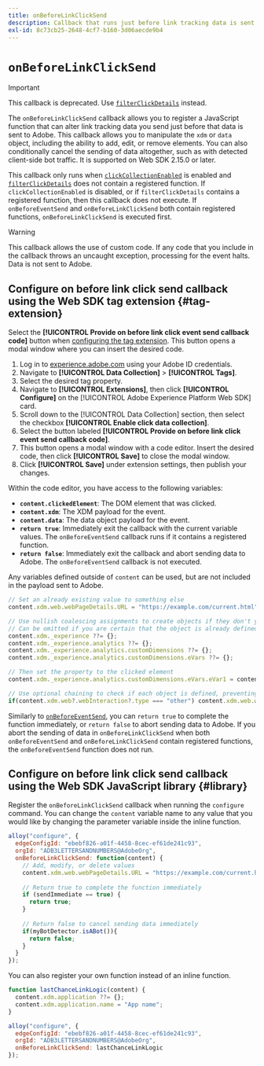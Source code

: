 ```yaml
---
title: onBeforeLinkClickSend
description: Callback that runs just before link tracking data is sent.
exl-id: 8c73cb25-2648-4cf7-b160-3d06aecde9b4
---
```


# `onBeforeLinkClickSend`

>[!IMPORTANT]
>
>This callback is deprecated. Use [`filterClickDetails`](clickcollection.md) instead.

The `onBeforeLinkClickSend` callback allows you to register a JavaScript function that can alter link tracking data you send just before that data is sent to Adobe. This callback allows you to manipulate the `xdm` or `data` object, including the ability to add, edit, or remove elements. You can also conditionally cancel the sending of data altogether, such as with detected client-side bot traffic. It is supported on Web SDK 2.15.0 or later.

This callback only runs when [`clickCollectionEnabled`](clickcollectionenabled.md) is enabled and [`filterClickDetails`](clickcollection.md) does not contain a registered function. If `clickCollectionEnabled` is disabled, or if `filterClickDetails` contains a registered function, then this callback does not execute. If `onBeforeEventSend` and `onBeforeLinkClickSend` both contain registered functions, `onBeforeLinkClickSend` is executed first.

>[!WARNING]
>
>This callback allows the use of custom code. If any code that you include in the callback throws an uncaught exception, processing for the event halts. Data is not sent to Adobe.

## Configure on before link click send callback using the Web SDK tag extension {#tag-extension}

Select the **[!UICONTROL Provide on before link click event send callback code]** button when [configuring the tag extension](/help/tags/extensions/client/web-sdk/web-sdk-extension-configuration.md). This button opens a modal window where you can insert the desired code.

1. Log in to [experience.adobe.com](https://experience.adobe.com) using your Adobe ID credentials.
1. Navigate to **[!UICONTROL Data Collection]** > **[!UICONTROL Tags]**.
1. Select the desired tag property.
1. Navigate to **[!UICONTROL Extensions]**, then click **[!UICONTROL Configure]** on the [!UICONTROL Adobe Experience Platform Web SDK] card.
1. Scroll down to the [!UICONTROL Data Collection] section, then select the checkbox **[!UICONTROL Enable click data collection]**.
1. Select the button labeled **[!UICONTROL Provide on before link click event send callback code]**.
1. This button opens a modal window with a code editor. Insert the desired code, then click **[!UICONTROL Save]** to close the modal window.
1. Click **[!UICONTROL Save]** under extension settings, then publish your changes.

Within the code editor, you have access to the following variables:

* **`content.clickedElement`**: The DOM element that was clicked.
* **`content.xdm`**: The XDM payload for the event.
* **`content.data`**: The data object payload for the event.
* **`return true`**: Immediately exit the callback with the current variable values. The `onBeforeEventSend` callback runs if it contains a registered function.
* **`return false`**: Immediately exit the callback and abort sending data to Adobe. The `onBeforeEventSend` callback is not executed.

Any variables defined outside of `content` can be used, but are not included in the payload sent to Adobe.

```js
// Set an already existing value to something else
content.xdm.web.webPageDetails.URL = "https://example.com/current.html";

// Use nullish coalescing assignments to create objects if they don't yet exist, preventing undefined errors. 
// Can be omitted if you are certain that the object is already defined
content.xdm._experience ??= {};
content.xdm._experience.analytics ??= {};
content.xdm._experience.analytics.customDimensions ??= {};
content.xdm._experience.analytics.customDimensions.eVars ??= {};

// Then set the property to the clicked element
content.xdm._experience.analytics.customDimensions.eVars.eVar1 = content.clickedElement;

// Use optional chaining to check if each object is defined, preventing undefined errors
if(content.xdm.web?.webInteraction?.type === "other") content.xdm.web.webInteraction.type = "download";
```

Similarly to [`onBeforeEventSend`](onbeforeeventsend.md), you can `return true` to complete the function immediately, or `return false` to abort sending data to Adobe. If you abort the sending of data in `onBeforeLinkClickSend` when both `onBeforeEventSend` and `onBeforeLinkClickSend` contain registered functions, the `onBeforeEventSend` function does not run.

## Configure on before link click send callback using the Web SDK JavaScript library {#library}

Register the `onBeforeLinkClickSend` callback when running the `configure` command. You can change the `content` variable name to any value that you would like by changing the parameter variable inside the inline function.

```js
alloy("configure", {
  edgeConfigId: "ebebf826-a01f-4458-8cec-ef61de241c93",
  orgId: "ADB3LETTERSANDNUMBERS@AdobeOrg",
  onBeforeLinkClickSend: function(content) {
    // Add, modify, or delete values
    content.xdm.web.webPageDetails.URL = "https://example.com/current.html";
    
    // Return true to complete the function immediately
    if (sendImmediate == true) {
      return true;
    }
    
    // Return false to cancel sending data immediately
    if(myBotDetector.isABot()){
      return false;
    }
  }
});
```

You can also register your own function instead of an inline function.

```js
function lastChanceLinkLogic(content) {
  content.xdm.application ??= {};
  content.xdm.application.name = "App name";
}

alloy("configure", {
  edgeConfigId: "ebebf826-a01f-4458-8cec-ef61de241c93",
  orgId: "ADB3LETTERSANDNUMBERS@AdobeOrg",
  onBeforeLinkClickSend: lastChanceLinkLogic
});    
```
